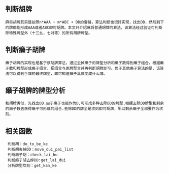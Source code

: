 ## 判断胡牌
    麻将胡牌其实是按照n*AAA + m*ABC + DD的套路，算法判断也很好实现，找出DD，然后剩下的牌都能形成AAA或者ABC即可胡牌。本文只介绍麻将普通胡牌的算法，该算法经过验证可判断除特殊牌型外（十三幺，七对等）的所有胡牌牌型。
## 判断癞子胡牌
    癞子胡牌的实现也是基于该胡牌算法，通过去掉癞子的牌型分析和癞子数得到癞子组合，根据癞子数和牌型形成癞子组合，把组合与原牌型合并再判断胡牌即可。优于其他癞子算法的是，该算法可以得到手牌的最终牌型，即可知道癞子具体变成什么牌。
## 癞子胡牌的牌型分析
    和胡牌类似，先找出DD.由于癞子也能作为D,可形成多种去除DD的牌型,根据去除DD牌型和剩余的癞子数去获得癞子可形成的组合.去除DD的牌全是坎刻即可胡牌，所以剩余癞子全部要作为坎刻。
## 相关函数
     判断胡：do_to_be_ke
     判断胡去掉DD：move_dui_pai_list
     判断癞子胡：check_lai_hu
     判断癞子胡去掉DD:get_lai_dui
     分析牌型坎刻：get_kan_ke
     
